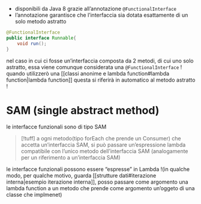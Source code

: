 - disponibili da Java 8 grazie all’annotazione `@FunctionalInterface`
- l’annotazione garantisce che l’interfaccia sia dotata esattamente di un solo metodo astratto
```java
@FunctionalInterface
public interface Runnable{
	void run();
}
```
nel caso in cui ci fosse un’interfaccia composta da 2 metodi, di cui uno solo astratto, essa viene comunque considerata una `@FunctionalInterface` ! quando utilizzerò una [[classi anonime e lambda function#lambda function|lambda function]]
questa si riferirà in automatico al metodo astratto !

# SAM (single abstract method)
le interfacce funzionali sono di tipo SAM
>[!tuff] a ogni metodo(tipo forEach che prende un Consumer) che accetta un’interfaccia SAM, si può passare un’espressione lambda compatibile con l’unico metodo dell’interfaccia SAM (analogamente per un riferimento a un’interfaccia SAM)

le interfacce funzionali possono essere “espresse” in Lambda !(in qualche modo, per qualche motivo, guarda [[strutture dati#iterazione interna|esempio iterazione interna]], posso passare come argomento una lambda function a un metodo che prende come argomento un’oggeto di una classe che implmenet)